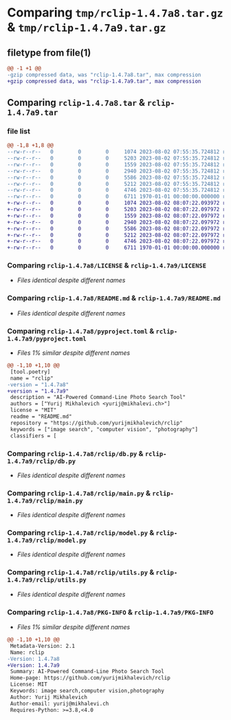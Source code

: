 # Comparing `tmp/rclip-1.4.7a8.tar.gz` & `tmp/rclip-1.4.7a9.tar.gz`

## filetype from file(1)

```diff
@@ -1 +1 @@
-gzip compressed data, was "rclip-1.4.7a8.tar", max compression
+gzip compressed data, was "rclip-1.4.7a9.tar", max compression
```

## Comparing `rclip-1.4.7a8.tar` & `rclip-1.4.7a9.tar`

### file list

```diff
@@ -1,8 +1,8 @@
--rw-r--r--   0        0        0     1074 2023-08-02 07:55:35.724812 rclip-1.4.7a8/LICENSE
--rw-r--r--   0        0        0     5203 2023-08-02 07:55:35.724812 rclip-1.4.7a8/README.md
--rw-r--r--   0        0        0     1559 2023-08-02 07:55:35.724812 rclip-1.4.7a8/pyproject.toml
--rw-r--r--   0        0        0     2940 2023-08-02 07:55:35.724812 rclip-1.4.7a8/rclip/db.py
--rw-r--r--   0        0        0     5586 2023-08-02 07:55:35.724812 rclip-1.4.7a8/rclip/main.py
--rw-r--r--   0        0        0     5212 2023-08-02 07:55:35.724812 rclip-1.4.7a8/rclip/model.py
--rw-r--r--   0        0        0     4746 2023-08-02 07:55:35.724812 rclip-1.4.7a8/rclip/utils.py
--rw-r--r--   0        0        0     6711 1970-01-01 00:00:00.000000 rclip-1.4.7a8/PKG-INFO
+-rw-r--r--   0        0        0     1074 2023-08-02 08:07:22.093972 rclip-1.4.7a9/LICENSE
+-rw-r--r--   0        0        0     5203 2023-08-02 08:07:22.097972 rclip-1.4.7a9/README.md
+-rw-r--r--   0        0        0     1559 2023-08-02 08:07:22.097972 rclip-1.4.7a9/pyproject.toml
+-rw-r--r--   0        0        0     2940 2023-08-02 08:07:22.097972 rclip-1.4.7a9/rclip/db.py
+-rw-r--r--   0        0        0     5586 2023-08-02 08:07:22.097972 rclip-1.4.7a9/rclip/main.py
+-rw-r--r--   0        0        0     5212 2023-08-02 08:07:22.097972 rclip-1.4.7a9/rclip/model.py
+-rw-r--r--   0        0        0     4746 2023-08-02 08:07:22.097972 rclip-1.4.7a9/rclip/utils.py
+-rw-r--r--   0        0        0     6711 1970-01-01 00:00:00.000000 rclip-1.4.7a9/PKG-INFO
```

### Comparing `rclip-1.4.7a8/LICENSE` & `rclip-1.4.7a9/LICENSE`

 * *Files identical despite different names*

### Comparing `rclip-1.4.7a8/README.md` & `rclip-1.4.7a9/README.md`

 * *Files identical despite different names*

### Comparing `rclip-1.4.7a8/pyproject.toml` & `rclip-1.4.7a9/pyproject.toml`

 * *Files 1% similar despite different names*

```diff
@@ -1,10 +1,10 @@
 [tool.poetry]
 name = "rclip"
-version = "1.4.7a8"
+version = "1.4.7a9"
 description = "AI-Powered Command-Line Photo Search Tool"
 authors = ["Yurij Mikhalevich <yurij@mikhalevi.ch>"]
 license = "MIT"
 readme = "README.md"
 repository = "https://github.com/yurijmikhalevich/rclip"
 keywords = ["image search", "computer vision", "photography"]
 classifiers = [
```

### Comparing `rclip-1.4.7a8/rclip/db.py` & `rclip-1.4.7a9/rclip/db.py`

 * *Files identical despite different names*

### Comparing `rclip-1.4.7a8/rclip/main.py` & `rclip-1.4.7a9/rclip/main.py`

 * *Files identical despite different names*

### Comparing `rclip-1.4.7a8/rclip/model.py` & `rclip-1.4.7a9/rclip/model.py`

 * *Files identical despite different names*

### Comparing `rclip-1.4.7a8/rclip/utils.py` & `rclip-1.4.7a9/rclip/utils.py`

 * *Files identical despite different names*

### Comparing `rclip-1.4.7a8/PKG-INFO` & `rclip-1.4.7a9/PKG-INFO`

 * *Files 1% similar despite different names*

```diff
@@ -1,10 +1,10 @@
 Metadata-Version: 2.1
 Name: rclip
-Version: 1.4.7a8
+Version: 1.4.7a9
 Summary: AI-Powered Command-Line Photo Search Tool
 Home-page: https://github.com/yurijmikhalevich/rclip
 License: MIT
 Keywords: image search,computer vision,photography
 Author: Yurij Mikhalevich
 Author-email: yurij@mikhalevi.ch
 Requires-Python: >=3.8,<4.0
```

